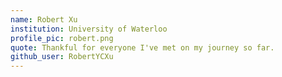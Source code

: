 ```yaml
---
name: Robert Xu
institution: University of Waterloo
profile_pic: robert.png
quote: Thankful for everyone I've met on my journey so far.
github_user: RobertYCXu
---
```

